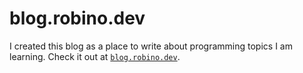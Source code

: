 # blog.robino.dev

I created this blog as a place to write about programming topics I am learning.
Check it out at [`blog.robino.dev`](https://blog.robino.dev/).